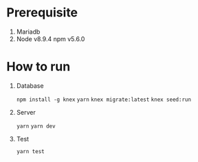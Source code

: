 # Prerequisite
1. Mariadb
2. Node v8.9.4 npm v5.6.0

# How to run
1. Database

    `npm install -g knex`
    `yarn`
    `knex migrate:latest`
    `knex seed:run`
2. Server

    `yarn`
    `yarn dev`
3. Test

    `yarn test`